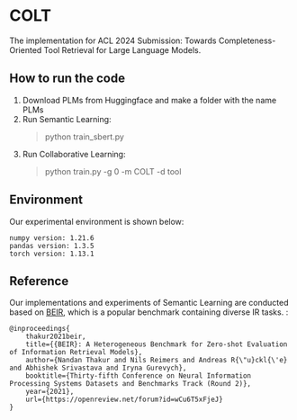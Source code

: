 # COLT
The implementation for ACL 2024 Submission: Towards Completeness-Oriented Tool Retrieval for Large Language Models.

## How to run the code
1. Download PLMs from Huggingface and make a folder with the name PLMs
2. Run Semantic Learning:
	> python train_sbert.py
3. Run Collaborative Learning:
	> python train.py -g 0 -m COLT -d tool

## Environment

Our experimental environment is shown below:

```
numpy version: 1.21.6
pandas version: 1.3.5
torch version: 1.13.1
```

## Reference

Our implementations and experiments of Semantic Learning are conducted based on [BEIR](https://github.com/beir-cellar/beir), which is a popular benchmark containing diverse IR tasks. :

```
@inproceedings{
    thakur2021beir,
    title={{BEIR}: A Heterogeneous Benchmark for Zero-shot Evaluation of Information Retrieval Models},
    author={Nandan Thakur and Nils Reimers and Andreas R{\"u}ckl{\'e} and Abhishek Srivastava and Iryna Gurevych},
    booktitle={Thirty-fifth Conference on Neural Information Processing Systems Datasets and Benchmarks Track (Round 2)},
    year={2021},
    url={https://openreview.net/forum?id=wCu6T5xFjeJ}
}
```

